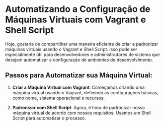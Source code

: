 # Automatizando a Configuração de Máquinas Virtuais com Vagrant e Shell Script

Hoje, gostaria de compartilhar uma maneira eficiente de criar e padronizar máquinas virtuais usando o Vagrant e Shell Script. Isso pode ser especialmente útil para desenvolvedores e administradores de sistema que desejam automatizar a configuração de ambientes de desenvolvimento.

## Passos para Automatizar sua Máquina Virtual:

1. **Criar a Máquina Virtual com Vagrant**: Começamos criando uma máquina virtual usando o Vagrant, definindo as configurações básicas, como nome, sistema operacional e recursos.

2. **Padronizar com Shell Script**: Agora, é hora de padronizar nossa máquina virtual de acordo com nossos requisitos. Usamos um Shell Script para automatizar o processo.
